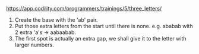 https://app.codility.com/programmers/trainings/5/three_letters/
1. Create the base with the 'ab' pair.
2. Put those extra letters from the start until there is none. e.g. ababab with 2 extra 'a's -> aabaabab.
3. The first spot is actually an extra gap, we shall give it to the letter with larger numbers.
